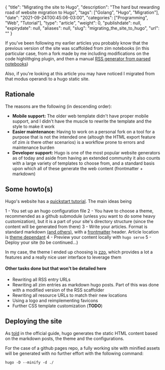 {
    "title": "Migrating the site to Hugo",
    "description": "The hard but rewarding road of website migration to Hugo",
    "tags": ["Golang", "Hugo", "Migration"],
    "date": "2021-09-24T00:45:06-03:00",
    "categories": ["Programming", "Web", "Tutorial"],
    "type": "article",
    "weight": 0,
    "publishdate": null,
    "expirydate": null,
    "aliases": null,
    "slug": "migrating_the_site_to_hugo",
    "url": ""
}

If you've been following my earlier articles you probably know that the previous version of the site was scaffolded from zim notebooks (in this particular case, from a fork made by me including modifications on the code highlithging plugin, and then a manual [RSS generator from parsed notebooks](https://luisgg.me/en/scaffolding-rss-feeds-from-zim-notebooks/))

Also, if you're looking at this article you may have noticed I migrated from that modus operandi to a hugo static site.

## Rationale

The reasons are the following (in descending order):
* **Mobile support:** The older web template didn't have proper mobile support, and I didn't have the muscle to rewrite the template and the style to make it work
* **Easier maintenance:** Having to work on a personal fork on a tool for a purpose that is not the intended one (altough the HTML export feature of zim _is_ there other scenarios) is a workflow prone to errors and maintenance burden
* **Developer support:** Hugo is one of the most popular website generators as of today and aside from having an extended community it also counts with a large variety of templates to choose from, and a standard basis upon which all of these generate the web content (frontmatter + markdown)

## Some howto(s)

Hugo's website has a [quickstart tutorial](https://gohugo.io/getting-started/quick-start/). The main ideas being

1 - You set up an hugo configuration file
2 - You have to choose a theme, recommended as a github submodule (unless you want to do some heavy customization), but it is a part of your site's directory structure (since the content will be generated from there)
3 - Write your articles. Format is standard markdown [(and others)](https://gohugo.io/content-management/formats/), with a [frontmatter](https://gohugo.io/content-management/front-matter) header. Article location is [theme dependant](https://gohugo.io/getting-started/quick-start/#step-4-add-some-content)
4 - Preview your content locally with `hugo serve`
5 - Deploy your site (to be continued...)

In my case, the theme I ended up choosing is [zzo](https://zzo-docs.vercel.app/zzo), which provides a lot a features and a really nice user interface to leverage them

#### Other tasks done but that won't be detailed here
* Rewriting all RSS entry URLs
* Rewriting all zim entries as markdown hugo posts. Part of this was done with a modified version of the RSS scaffolder
* Rewriting all resource URLs to match their new locations
* Using a logo and reimplementing favicons
* Further CSS template customization (**TODO**)

## Deploying the site

As [told](https://gohugo.io/getting-started/quick-start/#step-7-build-static-pages) in the official guide, hugo generates the static HTML content based on the markdown posts, the theme and the configurations.

For the case of a github pages repo, a fully working site with minified assets will be generated with no further effort with the following command:

```
hugo -D --minify -d ./
```
